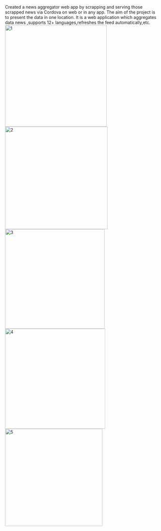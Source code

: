 
Created a news aggregator web app by scrapping and serving those scrapped news via Cordova on web or in any app.
The aim of the project is to present the data in one location.
It is a web application which aggregates data news ,supports 12+ languages,refreshes the feed automatically,etc.
<img width="335" alt="1" src="https://user-images.githubusercontent.com/91547226/189599052-d6fd3165-f1bc-4175-8843-2c251b2a0df4.PNG">
<img width="338" alt="2" src="https://user-images.githubusercontent.com/91547226/189599056-97cfc8f0-ac1c-4ded-ad50-36150e37a099.PNG">
<img width="328" alt="3" src="https://user-images.githubusercontent.com/91547226/189599058-05fc464a-5023-4e63-8742-a380e4fc8150.PNG">
<img width="330" alt="4" src="https://user-images.githubusercontent.com/91547226/189599060-85e1928b-b92b-406e-acc5-6a4adf14907b.PNG">
<img width="321" alt="5" src="https://user-images.githubusercontent.com/91547226/189599063-b67d9ad0-db10-46b8-a2c4-9930fd1b71f4.PNG">
